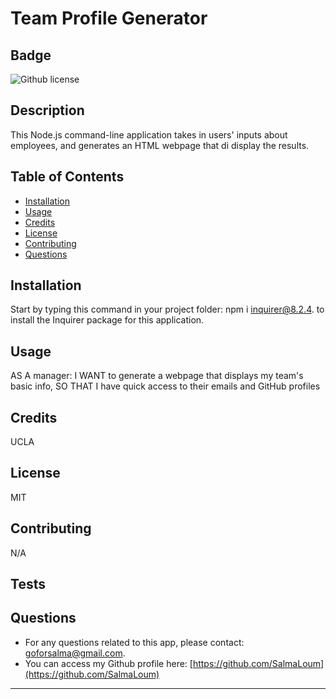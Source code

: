 # Team Profile Generator

## Badge

![Github license](https://img.shields.io/static/v1?label=License&message=MIT&color=informational)

## Description

This Node.js command-line application takes in users' inputs about employees, and generates an HTML webpage that di display the results.

## Table of Contents

- [Installation](#installation)
- [Usage](#usage)
- [Credits](#credits)
- [License](#license)
- [Contributing](#contributing)
- [Questions](#questions)

## Installation

Start by typing this command in your project folder: npm i inquirer@8.2.4. to install the Inquirer package for this application.

## Usage

AS A manager: I WANT to generate a webpage that displays my team's basic info, SO THAT I have quick access to their emails and GitHub profiles

## Credits

UCLA

## License

MIT

## Contributing

N/A

## Tests

## Questions

- For any questions related to this app, please contact: goforsalma@gmail.com.
- You can access my Github profile here: [https://github.com/SalmaLoum](https://github.com/SalmaLoum)

---

